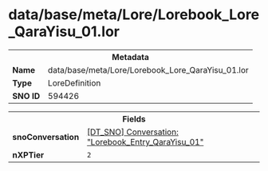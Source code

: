 <h1>data/base/meta/Lore/Lorebook_Lore_QaraYisu_01.lor</h1><table><tr><th colspan="100%">Metadata</th></tr><tr><td><b>Name</b></td><td>data/base/meta/Lore/Lorebook_Lore_QaraYisu_01.lor</td></tr><tr><td><b>Type</b></td><td>LoreDefinition</td></tr><tr><td><b>SNO ID</b></td><td>594426</td></tr></table>

<table><tr><th colspan="100%">Fields</th></tr><tr><td><b>snoConversation</b></td><td><a href="..\Conversation\Lorebook_Entry_QaraYisu_01.cnv">[DT_SNO] Conversation: "Lorebook_Entry_QaraYisu_01"</a></td></tr><tr><td><b>nXPTier</b></td><td><code>2</code></td></tr></table>

